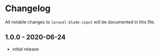 # Changelog

All notable changes to `laravel-blade-input` will be documented in this file.

## 1.0.0 - 2020-06-24

- initial release
